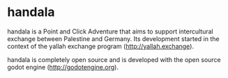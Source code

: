 # handala
handala is a Point and Click Adventure that aims to support intercultural exchange between Palestine and Germany.
Its development started in the context of the yallah exchange program (http://yallah.exchange).

handala is completely open source and is developed with the open source godot engine (http://godotengine.org).
